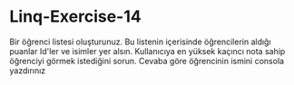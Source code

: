 # Linq-Exercise-14
Bir öğrenci listesi oluşturunuz. Bu listenin içerisinde öğrencilerin aldığı puanlar Id'ler ve isimler yer alsın.
Kullanıcıya en yüksek kaçıncı nota sahip öğrenciyi görmek istediğini sorun. Cevaba göre öğrencinin ismini
consola yazdırınız